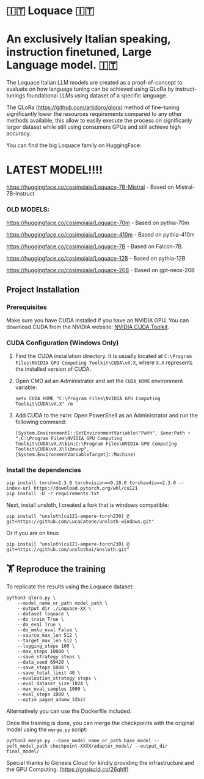 # 🇮🇹 Loquace 🇮🇹 
# An exclusively Italian speaking, instruction finetuned, Large Language model. 🇮🇹

The Loquace Italian LLM models are created as a proof-of-concept to evaluate on how language tuning can be achieved using QLoRa by instruct-tunings foundational LLMs using dataset of a specific language.

The QLoRa (https://github.com/artidoro/qlora) method of fine-tuning significantly lower the resources requirements compared to any other methods available, this allow to easily execute the process on significanly larger dataset while still using consumers GPUs and still achieve high accuracy.

You can find the big Loquace family on HuggingFace:

# LATEST MODEL!!!!
https://huggingface.co/cosimoiaia/Loquace-7B-Mistral -  Based on Mistral-7B-Instruct

### OLD MODELS:
https://huggingface.co/cosimoiaia/Loquace-70m   -   Based on pythia-70m

https://huggingface.co/cosimoiaia/Loquace-410m  -   Based on pythia-410m

https://huggingface.co/cosimoiaia/Loquace-7B    -   Based on Falcon-7B.

https://huggingface.co/cosimoiaia/Loquace-12B   -   Based on pythia-12B

https://huggingface.co/cosimoiaia/Loquace-20B   -   Based on gpt-neox-20B

## Project Installation

### Prerequisites

Make sure you have CUDA installed if you have an NVIDIA GPU. You can download CUDA from the NVIDIA website: [NVIDIA CUDA Toolkit](https://developer.nvidia.com/cuda-downloads).

### CUDA Configuration (Windows Only)

1. Find the CUDA installation directory. It is usually located at `C:\Program Files\NVIDIA GPU Computing Toolkit\CUDA\vX.X`, where `X.X` represents the installed version of CUDA.
2. Open CMD ad an Administrator and set the `CUDA_HOME` environment variable:
   ```
   setx CUDA_HOME "C:\Program Files\NVIDIA GPU Computing Toolkit\CUDA\vX.X" /m
   ```

3. Add CUDA to the `PATH`:
   Open PowerShell as an Administrator and run the following command:
   ```
   [System.Environment]::SetEnvironmentVariable("Path", $env:Path + ";C:\Program Files\NVIDIA GPU Computing Toolkit\CUDA\vX.X\bin;C:\Program Files\NVIDIA GPU Computing Toolkit\CUDA\vX.X\libnvvp", [System.EnvironmentVariableTarget]::Machine)

   ```

### Install the dependencies

```
pip install torch==2.3.0 torchvision==0.18.0 torchaudio==2.3.0 --index-url https://download.pytorch.org/whl/cu121
pip install -U -r requirements.txt
```
Next, install unsloth, I created a fork that is windows compatible:
```
pip install "unsloth[cu121-ampere-torch230] @ git+https://github.com/LucaCatone/unsloth-windows.git"
```
Or if you are on linux
```
pip install "unsloth[cu121-ampere-torch230] @ git+https://github.com/unslothai/unsloth.git"
```


## 🏋️ Reproduce the training 
To replicate the results using the Loquace dataset:

```
python3 qlora.py \
    --model_name_or_path model_path \
    --output_dir ./Loquace-XX \
    --dataset loquace \
    --do_train True \
    --do_eval True \
    --do_mmlu_eval False \
    --source_max_len 512 \
    --target_max_len 512 \
    --logging_steps 100 \
    --max_steps 10000 \
    --save_strategy steps \
    --data_seed 69420 \
    --save_steps 5000 \
    --save_total_limit 40 \
    --evaluation_strategy steps \
    --eval_dataset_size 1024 \
    --max_eval_samples 1000 \
    --eval_steps 1000 \
    --optim paged_adamw_32bit
```

Alternatively you can use the Dockerfile included.

Once the training is done, you can merge the checkpoints with the original model using the `merge.py` script:
```
python3 merge.py --base_model_name_or_path base_model --peft_model_path checkpoint-XXXX/adapter_model/ --output_dir final_model/ 
```


Special thanks to Genesis Cloud for kindly providing the infrastructure and the GPU Computing. (https://gnsiscld.co/26qhlf)
